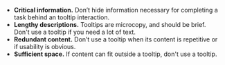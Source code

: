 - **Critical information.** Don’t hide information necessary for completing a task behind an tooltip interaction.
- **Lengthy descriptions.** Tooltips are microcopy, and should be brief. Don't use a tooltip if you need a lot of text.
- **Redundant content.** Don’t use a tooltip when its content is repetitive or if usability is obvious.
- **Sufficient space.** If content can fit outside a tooltip, don't use a tooltip.